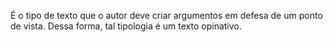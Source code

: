 É o tipo de texto que o autor deve criar argumentos em defesa de um ponto de vista. Dessa forma, tal tipologia é um texto opinativo.